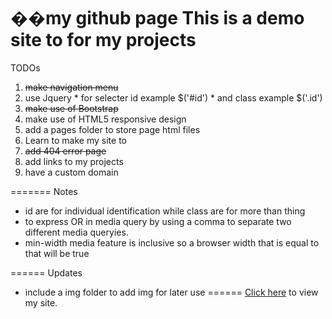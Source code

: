 ��m y   g i t h u b   p a g e This is a demo site to for my projects=======TODOs  1. ~~make navigation menu~~  2. use Jquery    * for selecter id example $('#id')    * and class example $('.id')  3. ~~make use of Bootstrap~~  4. make use of HTML5 responsive design  5. add a pages folder to store page html files  6. Learn to make my site to  7. ~~add 404 error page~~  8. add links to my projects  9. have a custom domain=======Notes  * id are for individual identification while class are for more than thing  * to express OR in media query by using a comma to separate two different media    queryies.  * min-width media feature is inclusive so a browser width that is equal to that    will be true======Updates  * include a img folder to add img for later use======[Click here](https://fnspecter69.github.io) to view my site. 
 
